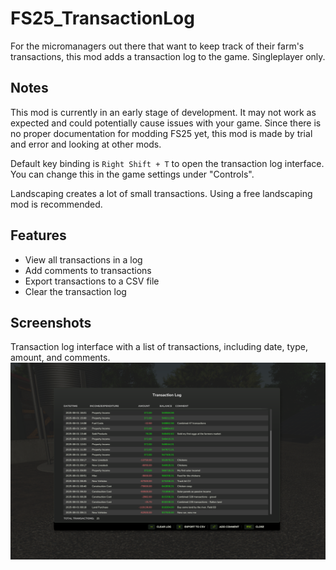 # FS25_TransactionLog

For the micromanagers out there that want to keep track of their farm's transactions, this mod adds a transaction log to
the game. Singleplayer only.

## Notes
This mod is currently in an early stage of development. It may not work as expected and could potentially cause issues with your game.
Since there is no proper documentation for modding FS25 yet, this mod is made by trial and error and looking at other mods.

Default key binding is `Right Shift + T` to open the transaction log interface. You can change this in the game settings under "Controls".

Landscaping creates a lot of small transactions. Using a free landscaping mod is recommended.

## Features
- View all transactions in a log
- Add comments to transactions
- Export transactions to a CSV file
- Clear the transaction log

## Screenshots
Transaction log interface with a list of transactions, including date, type, amount, and comments.
![Transaction Log](screenshots/transaction_log.png)



